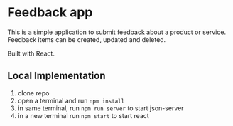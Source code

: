 # Feedback app

This is a simple application to submit feedback about a product or service. Feedback items can be created, updated and deleted.

Built with React.

## Local Implementation

1. clone repo
2. open a terminal and run <code>npm install</code>
3. in same terminal, run <code>npm run server</code> to start json-server
4. in a new terminal run <code>npm start</code> to start react